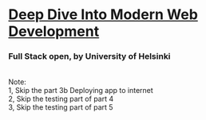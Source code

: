 <h1><a href="https://fullstackopen.com/en/" target="_blank">Deep Dive Into Modern Web Development</a></h1>
<h3>Full Stack open, by University of Helsinki</h3>

<br>
Note:
<br>1, Skip the part 3b Deploying app to internet
<br>2, Skip the testing part of part 4
<br>3, Skip the testing part of part 5

